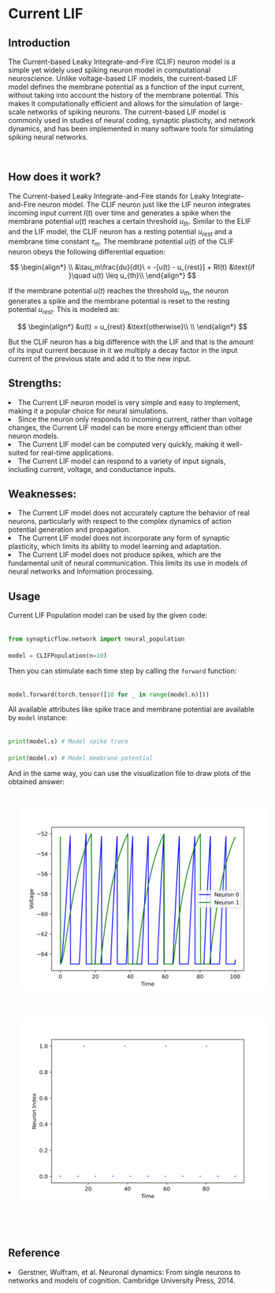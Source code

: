<script type="text/javascript" src="https://www.maths.nottingham.ac.uk/plp/pmadw/LaTeXMathML.js"></script>
<script src='https://cdnjs.cloudflare.com/ajax/libs/mathjax/2.7.4/MathJax.js?config=default'></script>


# Current LIF

## Introduction
The Current-based Leaky Integrate-and-Fire (CLIF) neuron model is a simple yet widely used spiking neuron model in computational neuroscience. Unlike voltage-based LIF models, the current-based LIF model defines the membrane potential as a function of the input current, without taking into account the history of the membrane potential. This makes it computationally efficient and allows for the simulation of large-scale networks of spiking neurons. The current-based LIF model is commonly used in studies of neural coding, synaptic plasticity, and network dynamics, and has been implemented in many software tools for simulating spiking neural networks.

<br>

## How does it work?

The Current-based Leaky Integrate-and-Fire stands for Leaky Integrate-and-Fire neuron model. The CLIF neuron just like the LIF neuron integrates incoming input current $I(t)$ over time and generates a spike when the membrane potential $u(t)$ reaches a certain threshold $u_{th}$. Similar to the ELIF and the LIF model, the CLIF neuron has a resting potential $u_{rest}$ and a membrane time constant $\tau_m$. The membrane potential $u(t)$ of the CLIF neuron obeys the following differential equation:

$$
\begin{align*}
\\
&\tau_m\frac{du}{dt}\ = -[u(t) - u_{rest}] + RI(t) &\text{if }\quad u(t) \leq u_{th}\\
\end{align*}
$$

If the membrane potential $u(t)$ reaches the threshold $u_{th}$, the neuron generates a spike and the membrane potential is reset to the resting potential $u_{rest}$. This is modeled as:

$$
\begin{align*}
&u(t) = u_{rest} &\text{otherwise}\\
\\
\end{align*}
$$

But the CLIF neuron has a big difference with the LIF and that is the amount of its input current because in it we multiply a decay factor in the input current of the previous state and add it to the new input.

## Strengths:

<li>The Current LIF neuron model is very simple and easy to implement, making it a popular choice for neural simulations.

<br>

<li>Since the neuron only responds to incoming current, rather than voltage changes, the Current LIF model can be more energy efficient than other neuron models.

<br>

<li>The Current LIF model can be computed very quickly, making it well-suited for real-time applications.

<br>

<li>The Current LIF model can respond to a variety of input signals, including current, voltage, and conductance inputs.

<br>

## Weaknesses:

<li>The Current LIF model does not accurately capture the behavior of real neurons, particularly with respect to the complex dynamics of action potential generation and propagation.

<br>

<li>The Current LIF model does not incorporate any form of synaptic plasticity, which limits its ability to model learning and adaptation.

<br>

<li>The Current LIF model does not produce spikes, which are the fundamental unit of neural communication. This limits its use in models of neural networks and information processing.

<br>

## Usage

 Current LIF Population model can be used by the given code:

 ```python

 from synapticflow.network import neural_population

 model = CLIFPopulation(n=10)

 ```

 Then you can stimulate each time step by calling the `forward` function:

 ```python

 model.forward(torch.tensor([10 for _ in range(model.n)]))

 ```

All available attributes like spike trace and membrane potential are available by `model` instance:

 ```python

 print(model.s) # Model spike trace

 print(model.v) # Model membrane potential

 ```

 And in the same way, you can use the visualization file to draw plots of the obtained answer:

<p align="center">
  <img src="_static/CLIF-v.svg" alt="Voltage Plot" style="width: 600px; padding: 25px;"/>
  <img src="_static/CLIF-s.svg" alt="Raster Plot" style="width: 600px; padding: 25px;"/>
</p>

<br>

## Reference

<li> Gerstner, Wulfram, et al. Neuronal dynamics: From single neurons to networks and models of cognition. Cambridge University Press, 2014.

